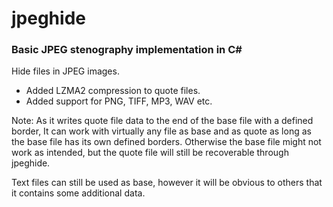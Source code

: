 # jpeghide
### Basic JPEG stenography implementation in C# 
Hide files in JPEG images.

- Added LZMA2 compression to quote files.
- Added support for PNG, TIFF, MP3, WAV etc.

Note:
As it writes quote file data to the end of the base file with a defined border,
It can work with virtually any file as base and as quote as long as the base file has its own defined borders.
Otherwise the base file might not work as intended, but the quote file will still be recoverable through jpeghide.

Text files can still be used as base, however it will be obvious to others that it contains some additional data.
